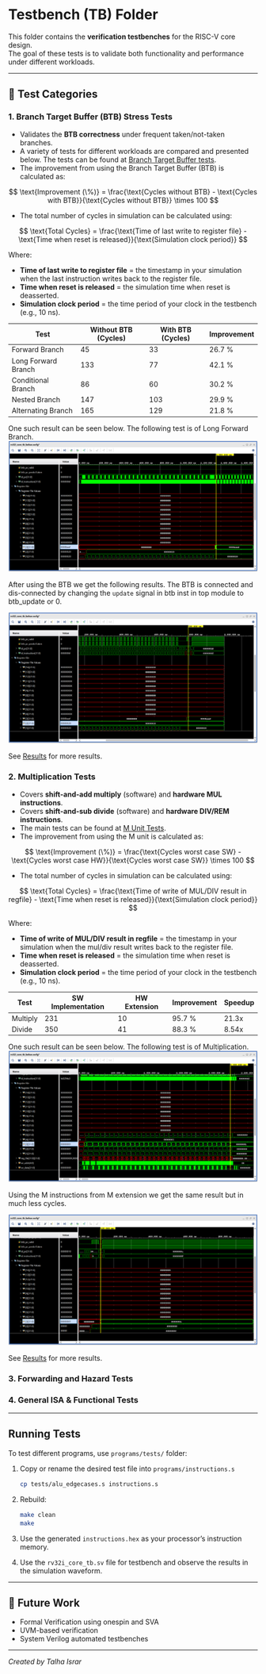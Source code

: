 # Testbench (TB) Folder

This folder contains the **verification testbenches** for the RISC-V core design.  
The goal of these tests is to validate both functionality and performance under different workloads.

---

## 📂 Test Categories

### 1. Branch Target Buffer (BTB) Stress Tests
- Validates the **BTB correctness** under frequent taken/not-taken branches.
- A variety of tests for different workloads are compared and presented below. The tests can be found at [Branch Target Buffer tests](../programs/tests/btb/).
- The improvement from using the Branch Target Buffer (BTB) is calculated as:

$$
\text{Improvement (\%)} = \frac{\text{Cycles without BTB} - \text{Cycles with BTB}}{\text{Cycles without BTB}} \times 100
$$

- The total number of cycles in simulation can be calculated using:

$$
\text{Total Cycles} = \frac{\text{Time of last write to register file} - \text{Time when reset is released}}{\text{Simulation clock period}}
$$

Where:

* **Time of last write to register file** = the timestamp in your simulation when the last instruction writes back to the register file.
* **Time when reset is released** = the simulation time when reset is deasserted.
* **Simulation clock period** = the time period of your clock in the testbench (e.g., 10 ns).

| Test               | Without BTB (Cycles) | With BTB (Cycles) | Improvement |
| ------------------ | -------------------- |------------------ |------------ |
| Forward Branch     |         45           |        33         |    26.7 %   |
| Long Forward Branch|         133          |        77         |    42.1 %   |
| Conditional Branch |         86           |        60         |    30.2 %   |
| Nested Branch      |         147          |        103        |    29.9 %   |
| Alternating Branch |         165          |        129        |    21.8 %   |

One such result can be seen below. The following test is of Long Forward Branch.
![Long Forward Branch without BTB](../imgs/tests/btb/long_forward_without_btb.png)

After using the BTB we get the following results. The BTB is connected and dis-connected by changing the `update` signal in btb inst in top module to btb_update or 0.

![Long Forward Branch with BTB](../imgs/tests/btb/long_forward_btb.png)

See [Results](../imgs/tests/btb/) for more results.

### 2. Multiplication Tests
- Covers **shift-and-add multiply** (software) and **hardware MUL instructions**.
- Covers **shift-and-sub divide** (software) and **hardware DIV/REM instructions**.
- The main tests can be found at [M Unit Tests](../programs/tests/m_unit/).
- The improvement from using the M unit is calculated as:

$$
\text{Improvement (\%)} = \frac{\text{Cycles worst case SW} - \text{Cycles worst case HW}}{\text{Cycles worst case SW}} \times 100
$$

- The total number of cycles in simulation can be calculated using:

$$
\text{Total Cycles} = \frac{\text{Time of write of MUL/DIV result in regfile} - \text{Time when reset is released}}{\text{Simulation clock period}}
$$

Where:

* **Time of write of MUL/DIV result in regfile** = the timestamp in your simulation when the mul/div result writes back to the register file.
* **Time when reset is released** = the simulation time when reset is deasserted.
* **Simulation clock period** = the time period of your clock in the testbench (e.g., 10 ns).

| Test         | SW Implementation | HW Extension | Improvement | Speedup |
| ------------ | ----------------- | ------------ | ----------- | ------- |
| Multiply     |        231        |      10      |    95.7 %   |  21.3x  |
| Divide       |        350        |      41      |    88.3 %   |  8.54x  |

One such result can be seen below. The following test is of Multiplication.
![Multiplication SW](../imgs/tests/m_unit/mul_sw.png)

Using the M instructions from M extension we get the same result but in much less cycles.

![Multiplication HW](../imgs/tests/m_unit/mul_hw.png)

See [Results](../imgs/tests/m_unit/) for more results.

### 3. Forwarding and Hazard Tests

### 4. General ISA & Functional Tests

---

## Running Tests

To test different programs, use `programs/tests/` folder:

1. Copy or rename the desired test file into `programs/instructions.s`

   ```bash
   cp tests/alu_edgecases.s instructions.s
   ```
2. Rebuild:

   ```bash
   make clean
   make
   ```
3. Use the generated `instructions.hex` as your processor’s instruction memory.

4. Use the `rv32i_core_tb.sv` file for testbench and observe the results in the simulation waveform.

---

## 📌 Future Work

* Formal Verification using onespin and SVA
* UVM-based verification
* System Verilog automated testbenches

---

*Created by Talha Israr*
